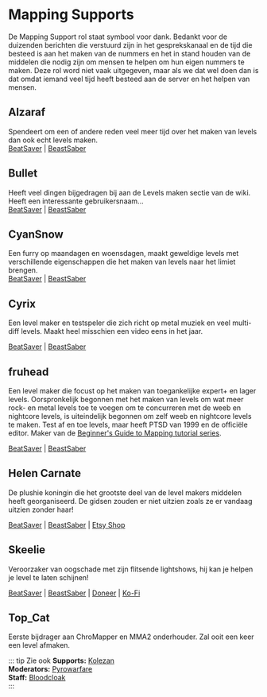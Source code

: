 # Mapping Supports
De Mapping Support rol staat symbool voor dank. Bedankt voor de duizenden berichten die verstuurd zijn in het gesprekskanaal en de tijd die besteed is aan het maken van de nummers en het in stand houden van de middelen die nodig zijn om mensen te helpen om hun eigen nummers te maken. Deze rol word niet vaak uitgegeven, maar als we dat wel doen dan is dat omdat iemand veel tijd heeft besteed aan de server en het helpen van mensen.

## Alzaraf
Spendeert om een of andere reden veel meer tijd over het maken van levels dan ook echt levels maken.  
[BeatSaver](https://beatsaver.com/uploader/5cff0b7798cc5a672c855ce3) | [BeastSaber](https://bsaber.com/members/alzaraf/)

## Bullet
Heeft veel dingen bijgedragen bij aan de Levels maken sectie van de wiki. Heeft een interessante gebruikersnaam...  
[BeatSaver](https://beatsaver.com/uploader/5e84a9933f476a000645dd88) | [BeastSaber](https://bsaber.com/members/xace1337manx/)

## CyanSnow
Een furry op maandagen en woensdagen, maakt geweldige levels met verschillende eigenschappen die het maken van levels naar het limiet brengen.   
[BeatSaver](https://beatsaver.com/uploader/5cff0b7698cc5a672c8543ac) | [BeastSaber](https://bsaber.com/members/cyansnow/)

## Cyrix
Een level maker en testspeler die zich richt op metal muziek en veel multi-diff levels. Maakt heel misschien een video eens in het jaar.

[BeatSaver](https://beatsaver.com/uploader/5eb6eb9a7abb000006c85add) | [BeastSaber](https://bsaber.com/members/cyrix/)

## fruhead
Een level maker die focust op het maken van toegankelijke expert+ en lager levels. Oorspronkelijk begonnen met het maken van levels om wat meer rock- en metal levels toe te voegen om te concurreren met de weeb en nightcore levels, is uiteindelijk begonnen om zelf weeb en nightcore levels te maken. Test af en toe levels, maar heeft PTSD van 1999 en de officiële editor. Maker van de [Beginner's Guide to Mapping tutorial series](https://www.youtube.com/playlist?list=PL5F3WJ0s0nscdpqiWlOpM_4tJcF-CnWbm).

[BeatSaver](https://beatsaver.com/uploader/5cff0b7598cc5a672c852683) | [BeastSaber](https://bsaber.com/members/fruhead/)

## Helen Carnate
De plushie koningin die het grootste deel van de level makers middelen heeft georganiseerd. De gidsen zouden er niet uitzien zoals ze er vandaag uitzien zonder haar!

[BeatSaver](https://beatsaver.com/uploader/5cff0b7798cc5a672c8553d2) | [BeastSaber](https://bsaber.com/members/helencarnate/) | [Etsy Shop](https://www.etsy.com/shop/HelenCarnateDesigns)

## Skeelie
Veroorzaker van oogschade met zijn flitsende lightshows, hij kan je helpen je level te laten schijnen!

[BeatSaver](https://beatsaver.com/uploader/5cff0b7698cc5a672c85507f) | [BeastSaber](https://bsaber.com/members/skeelie/) | [Doneer](https://www.youtube.com/user/xSkeelie) | [Ko-Fi](https://www.twitch.tv/skeelie)

## Top_Cat
Eerste bijdrager aan ChroMapper en MMA2 onderhouder. Zal ooit een keer een level afmaken.

::: tip Zie ook **Supports:** [Kolezan](./supports.md#kolezan)   
**Moderators:** [Pyrowarfare](./moderators.md#pyrowarfare)   
**Staff:** [Bloodcloak](./staff.md#bloodcloak)   
:::
